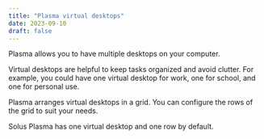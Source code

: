 ```yaml
---
title: "Plasma virtual desktops"
date: 2023-09-10
draft: false
---
```


Plasma allows you to have multiple desktops on your computer. 

Virtual desktops are helpful to keep tasks organized and avoid clutter. For example, you could have one virtual desktop for work, one for school, and one for personal use.

Plasma arranges virtual desktops in a grid. You can configure the rows of the grid to suit your needs.

Solus Plasma has one virtual desktop and one row by default.

